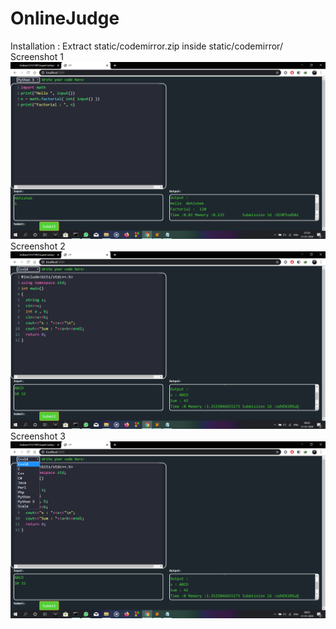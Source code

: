 # OnlineJudge
Installation :
Extract static/codemirror.zip inside static/codemirror/
Screenshot 1
![Alt text](/Screenshots/1.png?raw=true "Screenshot 1")
Screenshot 2
![Alt text](/Screenshots/2.png?raw=true "Screenshot 2")
Screenshot 3
![Alt text](/Screenshots/3.png?raw=true "Screenshot 3")

